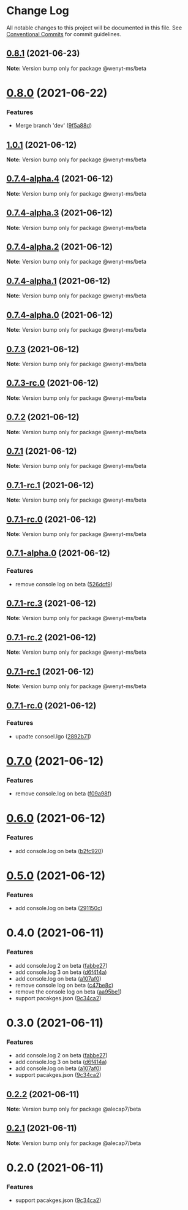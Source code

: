 # Change Log

All notable changes to this project will be documented in this file.
See [Conventional Commits](https://conventionalcommits.org) for commit guidelines.

## [0.8.1](https://github.com/wenytang-ms-123/TestSecrets/compare/@wenyt-ms/beta@0.8.0...@wenyt-ms/beta@0.8.1) (2021-06-23)

**Note:** Version bump only for package @wenyt-ms/beta





# [0.8.0](https://github.com/wenytang-ms-123/TestSecrets/compare/@wenyt-ms/beta@1.0.1...@wenyt-ms/beta@0.8.0) (2021-06-22)


### Features

* Merge branch 'dev' ([9f5a88d](https://github.com/wenytang-ms-123/TestSecrets/commit/9f5a88d829e46d3fee54752df1c2f79fd6205894))





## [1.0.1](https://github.com/wenytang-ms-123/TestSecrets/compare/@wenyt-ms/beta@0.7.4-alpha.4...@wenyt-ms/beta@1.0.1) (2021-06-12)

**Note:** Version bump only for package @wenyt-ms/beta





## [0.7.4-alpha.4](https://github.com/wenytang-ms-123/TestSecrets/compare/@wenyt-ms/beta@0.7.4-alpha.3...@wenyt-ms/beta@0.7.4-alpha.4) (2021-06-12)

**Note:** Version bump only for package @wenyt-ms/beta





## [0.7.4-alpha.3](https://github.com/wenytang-ms-123/TestSecrets/compare/@wenyt-ms/beta@0.7.4-alpha.2...@wenyt-ms/beta@0.7.4-alpha.3) (2021-06-12)

**Note:** Version bump only for package @wenyt-ms/beta





## [0.7.4-alpha.2](https://github.com/wenytang-ms-123/TestSecrets/compare/@wenyt-ms/beta@0.7.4-alpha.1...@wenyt-ms/beta@0.7.4-alpha.2) (2021-06-12)

**Note:** Version bump only for package @wenyt-ms/beta





## [0.7.4-alpha.1](https://github.com/wenytang-ms-123/TestSecrets/compare/@wenyt-ms/beta@0.7.4-alpha.0...@wenyt-ms/beta@0.7.4-alpha.1) (2021-06-12)

**Note:** Version bump only for package @wenyt-ms/beta





## [0.7.4-alpha.0](https://github.com/wenytang-ms-123/TestSecrets/compare/@wenyt-ms/beta@0.7.3...@wenyt-ms/beta@0.7.4-alpha.0) (2021-06-12)

**Note:** Version bump only for package @wenyt-ms/beta





## [0.7.3](https://github.com/wenytang-ms-123/TestSecrets/compare/@wenyt-ms/beta@0.7.3-rc.0...@wenyt-ms/beta@0.7.3) (2021-06-12)

**Note:** Version bump only for package @wenyt-ms/beta





## [0.7.3-rc.0](https://github.com/wenytang-ms-123/TestSecrets/compare/@wenyt-ms/beta@0.7.2...@wenyt-ms/beta@0.7.3-rc.0) (2021-06-12)

**Note:** Version bump only for package @wenyt-ms/beta





## [0.7.2](https://github.com/wenytang-ms-123/TestSecrets/compare/@wenyt-ms/beta@0.7.1...@wenyt-ms/beta@0.7.2) (2021-06-12)

**Note:** Version bump only for package @wenyt-ms/beta





## [0.7.1](https://github.com/wenytang-ms-123/TestSecrets/compare/@wenyt-ms/beta@0.7.1-alpha.0...@wenyt-ms/beta@0.7.1) (2021-06-12)

**Note:** Version bump only for package @wenyt-ms/beta





## [0.7.1-rc.1](https://github.com/wenytang-ms-123/TestSecrets/compare/@wenyt-ms/beta@0.7.1-alpha.0...@wenyt-ms/beta@0.7.1-rc.1) (2021-06-12)

**Note:** Version bump only for package @wenyt-ms/beta





## [0.7.1-rc.0](https://github.com/wenytang-ms-123/TestSecrets/compare/@wenyt-ms/beta@0.7.1-alpha.0...@wenyt-ms/beta@0.7.1-rc.0) (2021-06-12)

**Note:** Version bump only for package @wenyt-ms/beta





## [0.7.1-alpha.0](https://github.com/wenytang-ms-123/TestSecrets/compare/@wenyt-ms/beta@0.7.1-rc.3...@wenyt-ms/beta@0.7.1-alpha.0) (2021-06-12)


### Features

* remove console log on beta ([526dcf9](https://github.com/wenytang-ms-123/TestSecrets/commit/526dcf952c93d9c4da69b150495112be75502e34))





## [0.7.1-rc.3](https://github.com/wenytang-ms-123/TestSecrets/compare/@wenyt-ms/beta@0.7.1-rc.2...@wenyt-ms/beta@0.7.1-rc.3) (2021-06-12)

**Note:** Version bump only for package @wenyt-ms/beta





## [0.7.1-rc.2](https://github.com/wenytang-ms-123/TestSecrets/compare/@wenyt-ms/beta@0.7.1-rc.1...@wenyt-ms/beta@0.7.1-rc.2) (2021-06-12)

**Note:** Version bump only for package @wenyt-ms/beta





## [0.7.1-rc.1](https://github.com/wenytang-ms-123/TestSecrets/compare/@wenyt-ms/beta@0.7.1-rc.0...@wenyt-ms/beta@0.7.1-rc.1) (2021-06-12)

**Note:** Version bump only for package @wenyt-ms/beta





## [0.7.1-rc.0](https://github.com/wenytang-ms-123/TestSecrets/compare/@wenyt-ms/beta@0.7.0...@wenyt-ms/beta@0.7.1-rc.0) (2021-06-12)


### Features

* upadte consoel.lgo ([2892b71](https://github.com/wenytang-ms-123/TestSecrets/commit/2892b71a619c53aacf91f322d8bd8dc01841514b))





# [0.7.0](https://github.com/wenytang-ms-123/TestSecrets/compare/@wenyt-ms/beta@0.6.0...@wenyt-ms/beta@0.7.0) (2021-06-12)


### Features

* remove console.log on beta ([f09a98f](https://github.com/wenytang-ms-123/TestSecrets/commit/f09a98f330f69e9ad9e72826ec53f160ebd746ab))





# [0.6.0](https://github.com/wenytang-ms-123/TestSecrets/compare/@wenyt-ms/beta@0.5.0...@wenyt-ms/beta@0.6.0) (2021-06-12)


### Features

* add console.log on beta ([b2fc920](https://github.com/wenytang-ms-123/TestSecrets/commit/b2fc9204640c502c832a016b6a3ba651548e0b8c))





# [0.5.0](https://github.com/wenytang-ms-123/TestSecrets/compare/@wenyt-ms/beta@0.4.0...@wenyt-ms/beta@0.5.0) (2021-06-12)


### Features

* add console.log on beta ([291150c](https://github.com/wenytang-ms-123/TestSecrets/commit/291150cea23c4767b8fb676f1db967a4b1bddb6c))





# 0.4.0 (2021-06-11)


### Features

* add console.log 2 on beta ([fabbe27](https://github.com/wenytang-ms-123/TestSecrets/commit/fabbe27a3a43af7c30ef117103ca6093175eb194))
* add console.log 3 on beta ([d6f414a](https://github.com/wenytang-ms-123/TestSecrets/commit/d6f414ad8bb8fe3bfa8207c9a232141f13569074))
* add console.log on beta ([a107af0](https://github.com/wenytang-ms-123/TestSecrets/commit/a107af0610a357fa464c7429f8ba5d2f820698c5))
* remove console log on beta ([c47be8c](https://github.com/wenytang-ms-123/TestSecrets/commit/c47be8ce48cc322bc28d9be6667a980cbc2c5a53))
* remove the console log on beta ([aa95be1](https://github.com/wenytang-ms-123/TestSecrets/commit/aa95be100e13feb0e1494260d388c25eb7933670))
* support pacakges.json ([9c34ca2](https://github.com/wenytang-ms-123/TestSecrets/commit/9c34ca2b4908ff163b48870810fe583ff171bfa7))





# 0.3.0 (2021-06-11)


### Features

* add console.log 2 on beta ([fabbe27](https://github.com/wenytang-ms-123/TestSecrets/commit/fabbe27a3a43af7c30ef117103ca6093175eb194))
* add console.log 3 on beta ([d6f414a](https://github.com/wenytang-ms-123/TestSecrets/commit/d6f414ad8bb8fe3bfa8207c9a232141f13569074))
* add console.log on beta ([a107af0](https://github.com/wenytang-ms-123/TestSecrets/commit/a107af0610a357fa464c7429f8ba5d2f820698c5))
* support pacakges.json ([9c34ca2](https://github.com/wenytang-ms-123/TestSecrets/commit/9c34ca2b4908ff163b48870810fe583ff171bfa7))





## [0.2.2](https://github.com/wenytang-ms-123/TestSecrets/compare/@alecap7/beta@0.2.1...@alecap7/beta@0.2.2) (2021-06-11)

**Note:** Version bump only for package @alecap7/beta





## [0.2.1](https://github.com/wenytang-ms-123/TestSecrets/compare/@alecap7/beta@0.2.0...@alecap7/beta@0.2.1) (2021-06-11)

**Note:** Version bump only for package @alecap7/beta





# 0.2.0 (2021-06-11)


### Features

* support pacakges.json ([9c34ca2](https://github.com/wenytang-ms-123/TestSecrets/commit/9c34ca2b4908ff163b48870810fe583ff171bfa7))
